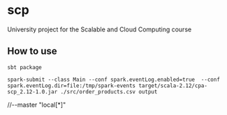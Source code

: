 # scp
University project for the Scalable and Cloud Computing course

## How to use
```sbt package```

`spark-submit --class Main --conf spark.eventLog.enabled=true 
--conf spark.eventLog.dir=file:/tmp/spark-events target/scala-2.12/cpa-scp_2.12-1.0.jar ./src/order_products.csv output`

//--master "local[*]"